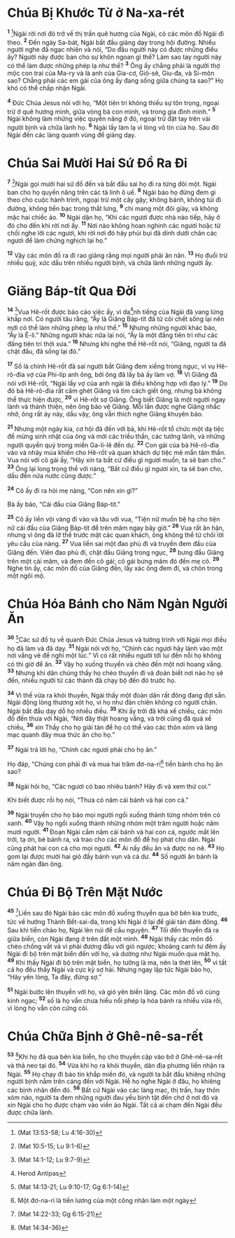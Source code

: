 # Chúa Bị Khước Từ ở Na-xa-rét
<sup><b>1</b></sup> [^1*]Ngài rời nơi đó trở về thị trấn quê hương của Ngài, có các môn đồ Ngài đi theo. <sup><b>2</b></sup> Ðến ngày Sa-bát, Ngài bắt đầu giảng dạy trong hội đường. Nhiều người nghe đã ngạc nhiên và nói, “Do đâu người này có được những điều ấy? Người này được ban cho sự khôn ngoan gì thế? Làm sao tay người này có thể làm được những phép lạ như thế? <sup><b>3</b></sup> Ông ấy chẳng phải là người thợ mộc con trai của Ma-ry và là anh của Gia-cơ, Giô-sê, Giu-đa, và Si-môn sao? Chẳng phải các em gái của ông ấy đang sống giữa chúng ta sao?” Họ khó có thể chấp nhận Ngài.

<sup><b>4</b></sup> Ðức Chúa Jesus nói với họ, “Một tiên tri không thiếu sự tôn trọng, ngoại trừ ở quê hương mình, giữa vòng bà con mình, và trong gia đình mình.” <sup><b>5</b></sup> Ngài không làm những việc quyền năng ở đó, ngoại trừ đặt tay trên vài người bịnh và chữa lành họ. <sup><b>6</b></sup> Ngài lấy làm lạ vì lòng vô tín của họ. Sau đó Ngài đến các làng quanh vùng để giảng dạy.

# Chúa Sai Mười Hai Sứ Ðồ Ra Ði
<sup><b>7</b></sup> [^2*]Ngài gọi mười hai sứ đồ đến và bắt đầu sai họ đi ra từng đôi một. Ngài ban cho họ quyền năng trên các tà linh ô uế. <sup><b>8</b></sup> Ngài bảo họ đừng đem gì theo cho cuộc hành trình, ngoại trừ một cây gậy; không bánh, không túi đi đường, không tiền bạc trong thắt lưng, <sup><b>9</b></sup> chỉ mang một đôi giày, và không mặc hai chiếc áo. <sup><b>10</b></sup> Ngài dặn họ, “Khi các ngươi được nhà nào tiếp, hãy ở đó cho đến khi rời nơi ấy. <sup><b>11</b></sup> Nơi nào không hoan nghinh các ngươi hoặc từ chối nghe lời các ngươi, khi rời nơi đó hãy phủi bụi đã dính dưới chân các ngươi để làm chứng nghịch lại họ.”

<sup><b>12</b></sup> Vậy các môn đồ ra đi rao giảng rằng mọi người phải ăn năn. <sup><b>13</b></sup> Họ đuổi trừ nhiều quỷ, xức dầu trên nhiều người bịnh, và chữa lành những người ấy.

# Giăng Báp-tít Qua Ðời
<sup><b>14</b></sup> [^3*]Vua Hê-rốt được báo cáo việc ấy, vì da[^1]nh tiếng của Ngài đã vang lừng khắp nơi. Có người tâu rằng, “Ấy là Giăng Báp-tít đã từ cõi chết sống lại nên mới có thể làm những phép lạ như thế.” <sup><b>15</b></sup> Nhưng những người khác bảo, “Ấy là Ê-li.” Những người khác nữa lại nói, “Ấy là một đấng tiên tri như các đấng tiên tri thời xưa.” <sup><b>16</b></sup> Nhưng khi nghe thế Hê-rốt nói, “Giăng, người ta đã chặt đầu, đã sống lại đó.”

<sup><b>17</b></sup> Số là chính Hê-rốt đã sai người bắt Giăng đem xiềng trong ngục, vì vụ Hê-rô-đia vợ của Phi-líp anh ông, bởi ông đã lấy bà ấy làm vợ. <sup><b>18</b></sup> Vì Giăng đã nói với Hê-rốt, “Ngài lấy vợ của anh ngài là điều không hợp với đạo lý.” <sup><b>19</b></sup> Do đó bà Hê-rô-đia rất căm ghét Giăng và tìm cách giết ông, nhưng bà không thể thực hiện được, <sup><b>20</b></sup> vì Hê-rốt sợ Giăng. Ông biết Giăng là một người ngay lành và thánh thiện, nên ông bảo vệ Giăng. Mỗi lần được nghe Giăng nhắc nhở, ông rất áy náy, dầu vậy, ông vẫn thích nghe Giăng khuyên bảo.

<sup><b>21</b></sup> Nhưng một ngày kia, cơ hội đã đến với bà, khi Hê-rốt tổ chức một dạ tiệc để mừng sinh nhật của ông và mời các triều thần, các tướng lãnh, và những người quyền quý trong miền Ga-li-lê đến dự. <sup><b>22</b></sup> Con gái của bà Hê-rô-đia vào và nhảy múa khiến cho Hê-rốt và quan khách dự tiệc mê mẩn tâm thần. Vua nói với cô gái ấy, “Hãy xin ta bất cứ điều gì ngươi muốn, ta sẽ ban cho.” <sup><b>23</b></sup> Ông lại long trọng thề với nàng, “Bất cứ điều gì ngươi xin, ta sẽ ban cho, dầu đến nửa nước cũng được.”

<sup><b>24</b></sup> Cô ấy đi ra hỏi mẹ nàng, “Con nên xin gì?”

Bà ấy bảo, “Cái đầu của Giăng Báp-tít.”

<sup><b>25</b></sup> Cô ấy liền vội vàng đi vào và tâu với vua, “Tiện nữ muốn bệ hạ cho tiện nữ cái đầu của Giăng Báp-tít để trên mâm ngay bây giờ.” <sup><b>26</b></sup> Vua rất ân hận, nhưng vì ông đã lỡ thề trước mặt các quan khách, ông không thể từ chối lời yêu cầu của nàng. <sup><b>27</b></sup> Vua liền sai một đao phủ đi và truyền đem đầu của Giăng đến. Viên đao phủ đi, chặt đầu Giăng trong ngục, <sup><b>28</b></sup> bưng đầu Giăng trên một cái mâm, và đem đến cô gái; cô gái bưng mâm đó đến mẹ cô. <sup><b>29</b></sup> Nghe tin ấy, các môn đồ của Giăng đến, lấy xác ông đem đi, và chôn trong một ngôi mộ.

# Chúa Hóa Bánh cho Năm Ngàn Người Ăn
<sup><b>30</b></sup> [^4*]Các sứ đồ tụ về quanh Ðức Chúa Jesus và tường trình với Ngài mọi điều họ đã làm và đã dạy. <sup><b>31</b></sup> Ngài nói với họ, “Chính các ngươi hãy lánh vào một nơi vắng vẻ để nghỉ một lúc.” Vì có rất nhiều người tới lui đến nỗi họ không có thì giờ để ăn. <sup><b>32</b></sup> Vậy họ xuống thuyền và chèo đến một nơi hoang vắng. <sup><b>33</b></sup> Nhưng khi dân chúng thấy họ chèo thuyền đi và đoán biết nơi nào họ sẽ đến, nhiều người từ các thành đã chạy bộ đến đó trước họ.

<sup><b>34</b></sup> Vì thế vừa ra khỏi thuyền, Ngài thấy một đoàn dân rất đông đang đợi sẵn. Ngài động lòng thương xót họ, vì họ như đàn chiên không có người chăn. Ngài bắt đầu dạy dỗ họ nhiều điều. <sup><b>35</b></sup> Khi ấy trời đã khá xế chiều, các môn đồ đến thưa với Ngài, “Nơi đây thật hoang vắng, và trời cũng đã quá xế chiều, <sup><b>36</b></sup> xin Thầy cho họ giải tán để họ có thể vào các thôn xóm và làng mạc quanh đây mua thức ăn cho họ.”

<sup><b>37</b></sup> Ngài trả lời họ, “Chính các ngươi phải cho họ ăn.”

Họ đáp, “Chúng con phải đi và mua hai trăm đơ-na-ri[^2] tiền bánh cho họ ăn sao?

<sup><b>38</b></sup> Ngài hỏi họ, “Các ngươi có bao nhiêu bánh? Hãy đi và xem thử coi.”

Khi biết được rồi họ nói, “Thưa có năm cái bánh và hai con cá.”

<sup><b>39</b></sup> Ngài truyền cho họ bảo mọi người ngồi xuống thành từng nhóm trên cỏ xanh. <sup><b>40</b></sup> Vậy họ ngồi xuống thành những nhóm một trăm người hoặc năm mươi người. <sup><b>41</b></sup> Ðoạn Ngài cầm năm cái bánh và hai con cá, ngước mắt lên trời, tạ ơn, bẻ bánh ra, và trao cho các môn đồ để họ phát cho dân. Ngài cũng phát hai con cá cho mọi người. <sup><b>42</b></sup> Ai nấy đều ăn và được no nê. <sup><b>43</b></sup> Họ gom lại được mười hai giỏ đầy bánh vụn và cá dư. <sup><b>44</b></sup> Số người ăn bánh là năm ngàn đàn ông.

# Chúa Ði Bộ Trên Mặt Nước
<sup><b>45</b></sup> [^5*]Liền sau đó Ngài bảo các môn đồ xuống thuyền qua bờ bên kia trước, tức về hướng Thành Bết-sai-đa, trong khi Ngài ở lại để giải tán đám đông. <sup><b>46</b></sup> Sau khi tiễn chào họ, Ngài lên núi để cầu nguyện. <sup><b>47</b></sup> Tối đến thuyền đã ra giữa biển, còn Ngài đang ở trên đất một mình. <sup><b>48</b></sup> Ngài thấy các môn đồ chèo chống vất vả vì phải đương đầu với gió ngược; khoảng canh tư đêm ấy Ngài đi bộ trên mặt biển đến với họ, và dường như Ngài muốn qua mặt họ. <sup><b>49</b></sup> Khi thấy Ngài đi bộ trên mặt biển, họ tưởng là ma, nên la thét lên, <sup><b>50</b></sup> vì tất cả họ đều thấy Ngài và cực kỳ sợ hãi. Nhưng ngay lập tức Ngài bảo họ, “Hãy yên lòng, Ta đây, đừng sợ.”

<sup><b>51</b></sup> Ngài bước lên thuyền với họ, và gió yên biển lặng. Các môn đồ vô cùng kinh ngạc; <sup><b>52</b></sup> số là họ vẫn chưa hiểu nổi phép lạ hóa bánh ra nhiều vừa rồi, vì lòng họ vẫn còn cứng cỏi.

# Chúa Chữa Bịnh ở Ghê-nê-sa-rết
<sup><b>53</b></sup> [^6*]Khi họ đã qua bên kia biển, họ cho thuyền cập vào bờ ở Ghê-nê-sa-rết và thả neo tại đó. <sup><b>54</b></sup> Vừa khi họ ra khỏi thuyền, dân địa phương liền nhận ra Ngài. <sup><b>55</b></sup> Họ chạy đi báo tin khắp miền đó, và người ta bắt đầu khiêng những người bịnh nằm trên cáng đến với Ngài. Hễ họ nghe Ngài ở đâu, họ khiêng các bịnh nhân đến đó. <sup><b>56</b></sup> Bất cứ Ngài vào các làng mạc, thị trấn, hay thôn xóm nào, người ta đem những người đau yếu bịnh tật đến chợ ở nơi đó và xin Ngài cho họ được chạm vào viền áo Ngài. Tất cả ai chạm đến Ngài đều được chữa lành.

[^1]: Herod Antipas
[^2]: Một đơ-na-ri là tiền lương của một công nhân làm một ngày
[^1*]: (Mat 13:53-58; Lu 4:16-30)
[^2*]: (Mat 10:5-15; Lu 9:1-6)
[^3*]: (Mat 14:1-12; Lu 9:7-9)
[^4*]: (Mat 14:13-21; Lu 9:10-17; Gg 6:1-14)
[^5*]: (Mat 14:22-33; Gg 6:15-21)
[^6*]: (Mat 14:34-36)
